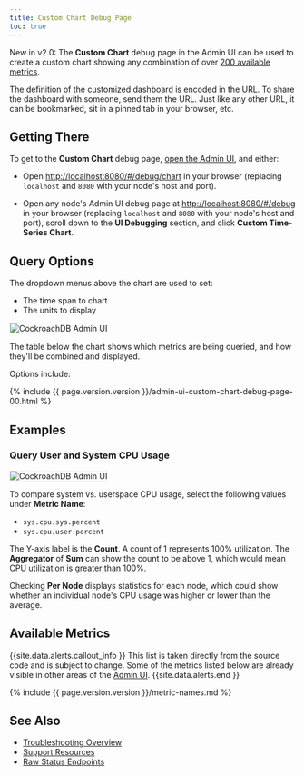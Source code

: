 ```yaml
---
title: Custom Chart Debug Page
toc: true
---
```


<span class="version-tag">New in v2.0:</span> The **Custom Chart** debug page in the Admin UI can be used to create a custom chart showing any combination of over [200 available metrics](#available-metrics).

The definition of the customized dashboard is encoded in the URL. To share the dashboard with someone, send them the URL. Just like any other URL, it can be bookmarked, sit in a pinned tab in your browser, etc.


## Getting There

To get to the **Custom Chart** debug page, [open the Admin UI](admin-ui-access-and-navigate.html), and either:

- Open <a href="http://localhost:8080/#/debug/chart" data-proofer-ignore>http://localhost:8080/#/debug/chart</a> in your browser (replacing `localhost` and `8080` with your node's host and port).

- Open any node's Admin UI debug page at <a href="http://localhost:8080/#/debug" data-proofer-ignore>http://localhost:8080/#/debug</a> in your browser (replacing `localhost` and `8080` with your node's host and port), scroll down to the **UI Debugging** section, and click **Custom Time-Series Chart**.

## Query Options

The dropdown menus above the chart are used to set:

- The time span to chart
- The units to display

<img src="{{ 'images/v2.0/admin-ui-custom-chart-debug-00.png' | relative_url }}" alt="CockroachDB Admin UI" style="border:1px solid #eee;max-width:100%" />

The table below the chart shows which metrics are being queried, and how they'll be combined and displayed.

Options include:

{% include {{ page.version.version }}/admin-ui-custom-chart-debug-page-00.html %}

## Examples

### Query User and System CPU Usage

<img src="{{ 'images/v2.0/admin-ui-custom-chart-debug-00.png' | relative_url }}" alt="CockroachDB Admin UI" style="border:1px solid #eee;max-width:100%" />

To compare system vs. userspace CPU usage, select the following values under **Metric Name**:

+ `sys.cpu.sys.percent`
+ `sys.cpu.user.percent`

The Y-axis label is the **Count**. A count of 1 represents 100% utilization. The **Aggregator** of **Sum** can show the count to be above 1, which would mean CPU utilization is greater than 100%.

Checking **Per Node** displays statistics for each node, which could show whether an individual node's CPU usage was higher or lower than the average.

## Available Metrics

{{site.data.alerts.callout_info }}
This list is taken directly from the source code and is subject to change. Some of the metrics listed below are already visible in other areas of the [Admin UI](admin-ui-overview.html).
{{site.data.alerts.end }}

{% include {{ page.version.version }}/metric-names.md %}

## See Also

+ [Troubleshooting Overview](troubleshooting-overview.html)
+ [Support Resources](support-resources.html)
+ [Raw Status Endpoints](monitoring-and-alerting.html#raw-status-endpoints)
